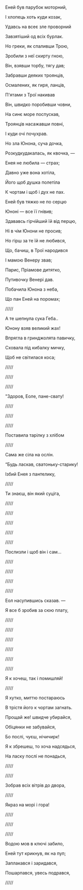 ﻿Еней був парубок моторний,

І хлопець хоть куди козак,

Удавсь на всеє зле проворний

Завзятіший од всіх бурлак.

Но греки, як спаливши Трою,

Зробили з неї скирту гною,

Він, взявши торбу, тягу дав;

Забравши деяких троянців,

Осмалених, як гиря, ланців,

П'ятами з Трої накивав

Він, швидко поробивши човни,

На синє море поспускав,

Троянців насажавши повні,

І куди очі почухрав.

Но зла Юнона, суча дочка,

Розкудкудакалась, як квочка, —

Енея не любила — страх;

Давно уже вона хотіла,

Його щоб душка полетіла

К чортам і щоб і дух не пах.

Еней був тяжко не по серцю

Юноні — все її гнівив;

Здававсь гірчійший їй від перцю,

Ні в чім Юнони не просив;

Но гірш за те їй не любився,

Що, бачиш, в Трої народився

І мамою Венеру звав;

Парис, Пріамове дитятко,



Путивочку Венері дав.

Побачила Юнона з неба,

Що пан Еней на поромах;

/////

А те шепнула сука Геба..

Юнону взяв великий жах!

Впрягла в гринджолята павичку,

Сховала під кибалку мичку,

Щоб не світилася коса;

/////

/////

/////

"Здоров, Еоле, пане-свату!

/////

/////

/////

Поставила тарілку з хлібом

/////

Сама же сіла на ослін.

“Будь ласкав, сватоньку-старику!

Ізбий Енея з пантелику,

/////

Ти знаєш, він який суціга,

/////

/////

/////

/////

/////

Послизли і щоб він і сам…

/////

/////

/////

/////

Еол насупившись сказав. —

Я все б зробив за сюю плату,

/////

/////

/////

/////

/////

/////

Я к хочеш, так і помишляй!

/////

Я хутко, миттю постараюсь

В трістя його к чортам загнать.

Прощай же! швидче убирайся,

Обіцянки не забувайся,

Бо послі, чуєш, нічичирк!

Я к збрешеш, то хоча надсядься,

На ласку послі не понадься,

/////

/////

Зобрав всіх вітрів до двора,

/////

Якраз на морі і гора!

/////

/////

/////

Водою мов в ключі забило,

Еней тут крикнув, як на пуп;

Заплакався і заридався,

Пошарпався, увесь подрався,

/////
